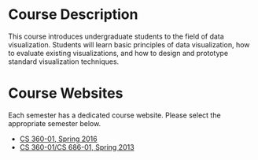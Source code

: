 # Course Description

This course introduces undergraduate students to the field of data visualization. Students will learn basic principles of data visualization, how to evaluate existing visualizations, and how to design and prototype standard visualization techniques.

# Course Websites

Each semester has a dedicated course website. Please select the appropriate semester below.

- [CS 360-01, Spring 2016](https://usf-cs360.github.io/spring2016/)
- [CS 360-01/CS 686-01, Spring 2013](https://sites.google.com/a/cs.usfca.edu/datavis/)
